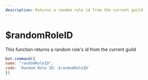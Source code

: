 ```yaml
---
description: Returns a random role id from the current guild
---
```


# $randomRoleID

This function returns a random role's id from the current guild

```javascript
bot.command({
name: "randomRoleID",
code: `Random Role ID: $randomRoleID`
})
```

